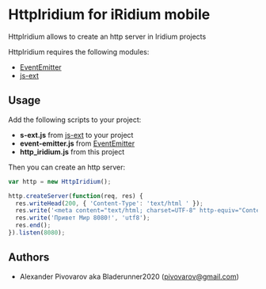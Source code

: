 # HttpIridium for iRidium mobile 

HttpIridium allows to create an http server in Iridium projects

HttpIridium requires the following modules:
- [EventEmitter](https://github.com/bladerunner2020/event-emitter)
- [js-ext](https://github.com/bladerunner2020/js-ext)

## Usage

Add the following scripts to your project:
- **s-ext.js** from [js-ext](https://github.com/bladerunner2020/js-ext) to your project 
- **event-emitter.js** from [EventEmitter](https://github.com/bladerunner2020/event-emitter)
- **http_iridium.js** from this project 

Then you can create an http server:

```js
var http = new HttpIridium();

http.createServer(function(req, res) {
  res.writeHead(200, { 'Content-Type': 'text/html ' });
  res.write('<meta content="text/html; charset=UTF-8" http-equiv="Content-Type">');
  res.write('Привет Мир 8080!', 'utf8');
  res.end();
}).listen(8080);
```

## Authors

* Alexander Pivovarov aka Bladerunner2020 ([pivovarov@gmail.com](mailto:pivovarov@gmail.com))
